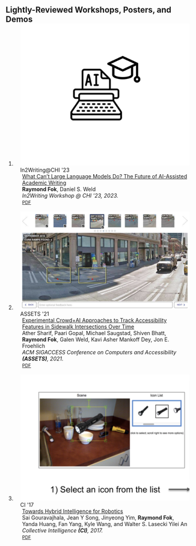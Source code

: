 <h2 id="light-pubs" style="margin: 2px 0px -15px;">Lightly-Reviewed Workshops, Posters, and Demos</h2>

<div class="publications">
<ol class="bibliography">

<li>
<div class="pub-row">
  <div class="col-sm-3 abbr" style="position: relative;padding-right: 15px;padding-left: 15px;">
    <img src="assets/img/teasers/futureWriting_teaser.png" class="teaser img-fluid z-depth-1">
    <abbr class="badge">In2Writing@CHI '23</abbr>
  </div>

  <div class="col-sm-9" style="position: relative;padding-right: 15px;padding-left: 20px;">
    <div class="title"><a href="https://cdn.glitch.global/d058c114-3406-43be-8a3c-d3afff35eda2/paper4_2023.pdf">What Can’t Large Language Models Do? The Future of AI-Assisted Academic Writing</a></div>
    <div class="author"><strong>Raymond Fok</strong>, Daniel S. Weld</div>
    <div class="periodical"><em>In2Writing Workshop @ CHI '23, 2023.</em></div>
    <div class="links">
      <a href="https://cdn.glitch.global/d058c114-3406-43be-8a3c-d3afff35eda2/paper4_2023.pdf" class="btn btn-sm z-depth-0" role="button" target="_blank" style="font-size:12px;">PDF</a>
    </div>
  </div>
</div>
</li>

<br>

<li>
<div class="pub-row">
  <div class="col-sm-3 abbr" style="position: relative;padding-right: 15px;padding-left: 15px;">
    <img src="assets/img/teasers/sidewalk_teaser.png" class="teaser img-fluid z-depth-1">
    <abbr class="badge">ASSETS '21</abbr>
  </div>

  <div class="col-sm-9" style="position: relative;padding-right: 15px;padding-left: 20px;">
    <div class="title"><a href="https://dl.acm.org/doi/pdf/10.1145/3441852.3476549">Experimental Crowd+AI Approaches to Track Accessibility Features in Sidewalk Intersections Over Time</a></div>
    <div class="author">Ather Sharif, Paari Gopal, Michael Saugstad, Shiven Bhatt, <strong>Raymond Fok</strong>, Galen Weld, Kavi Asher Mankoff Dey, Jon E. Froehlich</div>
    <div class="periodical"><em>ACM SIGACCESS Conference on Computers and Accessibility <strong>(ASSETS)</strong>, 2021.</em></div>
    <div class="links">
      <a href="https://dl.acm.org/doi/pdf/10.1145/3441852.3476549" class="btn btn-sm z-depth-0" role="button" target="_blank" style="font-size:12px;">PDF</a>
    </div>
  </div>
</div>
</li>

<br>

<li>
<div class="pub-row">
  <div class="col-sm-3 abbr" style="position: relative;padding-right: 15px;padding-left: 15px;">
    <img src="assets/img/teasers/eureca_teaser.png" class="teaser img-fluid z-depth-1">
    <abbr class="badge">CI '17</abbr>
  </div>

  <div class="col-sm-9" style="position: relative;padding-right: 15px;padding-left: 20px;">
    <div class="title"><a href="files/papers/ci2017_eureca.pdf">Towards Hybrid Intelligence for Robotics</a></div>
    <div class="author">Sai Gouravajhala, Jean Y Song, Jinyeong Yim, <strong>Raymond Fok</strong>, Yanda Huang, Fan Yang, Kyle Wang, and Walter S. Lasecki Yilei An</div>
    <div class="periodical"><em>Collective Intelligence <strong>(CI)</strong>, 2017.</em></div>
    <div class="links">
      <a href="files/papers/ci2017_eureca.pdf" class="btn btn-sm z-depth-0" role="button" target="_blank" style="font-size:12px;">PDF</a>
    </div>
  </div>
</div>
</li>

</ol>
</div>
